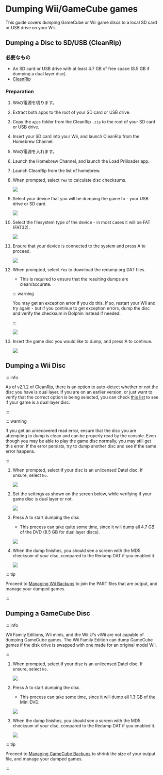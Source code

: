 # Dumping Wii/GameCube games

This guide covers dumping GameCube or Wii game discs to a local SD card or USB drive on your Wii.

## Dumping a Disc to SD/USB (CleanRip)

### 必要なもの

- An SD card or USB drive with at least 4.7 GB of free space (8.5 GB if dumping a dual layer disc).
- [CleanRip](https://oscwii.org/library/app/cleanrip)

### Preparation

1. Wiiの電源を切ります。

2. Extract both apps to the root of your SD card or USB drive.

3. Copy the `apps` folder from the CleanRip `.zip` to the root of your SD card or USB drive.

4. Insert your SD card into your Wii, and launch CleanRip from the Homebrew Channel.

5. Wiiの電源を入れます。

6. Launch the Homebrew Channel, and launch the Load Priiloader app.

7. Launch CleanRip from the list of homebrew.

8. When prompted, select `Yes` to calculate disc checksums.

   ![](/images/homebrew/CleanRip/checksum.png)

9. Select your device that you will be dumping the game to - your USB drive or SD card.

   ![](/images/homebrew/CleanRip/device.png)

10. Select the filesystem type of the device - in most cases it will be FAT (FAT32).

    ![](/images/homebrew/CleanRip/filesystem.png)

11. Ensure that your device is connected to the system and press A to proceed.

    ![](/images/homebrew/CleanRip/insertdevice.png)

12. When prompted, select `Yes` to download the redump.org DAT files.

    - This is required to ensure that the resulting dumps are clean/accurate.

    ::: warning

    You may get an exception error if you do this. If so, restart your Wii and try again - but if you continue to get exception errors, dump the disc and verify the checksum in Dolphin instead if needed.

    :::

    ![](/images/homebrew/CleanRip/redump.png)

13. Insert the game disc you would like to dump, and press A to continue.

    ![](/images/homebrew/CleanRip/insertdisc.png)

## Dumping a Wii Disc

::: info

As of v2.1.2 of CleanRip, there is an option to auto-detect whether or not the disc you have is dual layer. If you are on an earlier version, or just want to verify that the correct option is being selected, you can check [this list](https://wiki.dolphin-emu.org/index.php?title=Category:Dual_Layer_Disc_games) to see if your game is a dual layer disc.

:::

::: warning

If you get an unrecovered read error, ensure that the disc you are attempting to dump is clean and can be properly read by the console. Even though you may be able to play the game disc normally, you may still get this error. If the error persists, try to dump another disc and see if the same error happens.

:::

1. When prompted, select if your disc is an unlicensed Datel disc. If unsure, select `No`.

   ![](/images/homebrew/CleanRip/dateldisc.png)

2. Set the settings as shown on the screen below, while verifying if your game disc is dual layer or not.

   ![](/images/homebrew/CleanRip/wiisettings.png)

3. Press A to start dumping the disc.

   - This process can take quite some time, since it will dump all 4.7 GB of the DVD (8.5 GB for dual layer discs).

   ![](/images/homebrew/CleanRip/wiiprogress.png)

4. When the dump finishes, you should see a screen with the MD5 checksum of your disc, compared to the Redump DAT if you enabled it.

   ![](/images/homebrew/CleanRip/wiidumpcomplete.png)

::: tip

Proceed to [Managing Wii Backups](wii-backups) to join the PART files that are output, and manage your dumped games.

:::

## Dumping a GameCube Disc

::: info

Wii Family Editions, Wii minis, and the Wii U's vWii are not capable of dumping GameCube games. The Wii Family Edition can dump GameCube games if the disk drive is swapped with one made for an original model Wii.

:::

1. When prompted, select if your disc is an unlicensed Datel disc. If unsure, select `No`.

   ![](/images/homebrew/CleanRip/dateldisc.png)

2. Press A to start dumping the disc.

   - This process can take some time, since it will dump all 1.3 GB of the Mini DVD.

   ![](/images/homebrew/CleanRip/gcprogress.png)

3. When the dump finishes, you should see a screen with the MD5 checksum of your disc, compared to the Redump DAT if you enabled it.

   ![](/images/homebrew/CleanRip/gcdumpcomplete.png)

::: tip

Proceed to [Managing GameCube Backups](gc-backups) to shrink the size of your output file, and manage your dumped games.

:::
